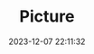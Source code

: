 ---
weight: 1
images:
- /images/edited/46.jpeg
title: Picture
date: 2023-12-07 22:11:32
tags: [luminar neo,work]
---